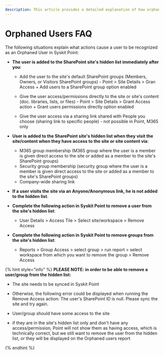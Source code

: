 ```yaml
---
description: This article provides a detailed explanation of how orphaned users are seen in Syskit Point.
---
```


# Orphaned Users FAQ

The following situations explain what actions cause a user to be recognized as an Orphaned User in Syskit Point:

* **The user is added to the SharePoint site's hidden list immediately after you**:
   * Add the user to the site's default SharePoint groups (Members, Owners, or Visitors SharePoint groups) - Point > Site Details > Gran Access + Add users to a SharePoint group option enabled

   * Give the user access/permissions directly to the site or site's content (doc. libraries, lists, or files) -  Point > Site Details > Grant Access action + Grant users permissions directly option enabled

   * Give the user access via a sharing link shared with People you choose (sharing link to specific people) - not possible in Point, M365 only

* **User is added to the SharePoint site's hidden list when they visit the site/content when they have access to the site or site content via**:
  * M365 group membership (M365 group where the user is a member is given direct access to the site or added as a member to the site's SharePoint groups)
  *  Security group membership (security group where the user is a member is given direct access to the site or added as a member to the site's SharePoint groups)
  * Company-wide sharing link


* **If a user visits the site via an Anyone/Anonymous link, he is not added to the hidden list**.

* **Complete the following action in Syskit Point to remove a user from the site's hidden list**:
  * User Details > Access Tile > Select site/workspace > Remove Access
 
* **Complete the following action in Syskit Point to  remove groups from the site's hidden list**:
  * Reports > Group Access > select group > run report > select workspace from which you want to remove the group > Remove Access

 
{% hint style="info" %}
**PLEASE NOTE: in order to be able to remove a user/group from the hidden list:**
 * The site needs to be synced in Syskit Point

 * Otherwise, the following error could be displayed when running the Remove Access action: The user's SharePoint ID is null. Please sync the site and try again.

 * User/group should have some access to the site

 * if they are in the site's hidden list only and don't have any access/permission, Point will not show them as having access, which is technically correct, but we still want to remove the user from the hidden list, or they will be displayed on the Orphaned users report

{% endhint %}